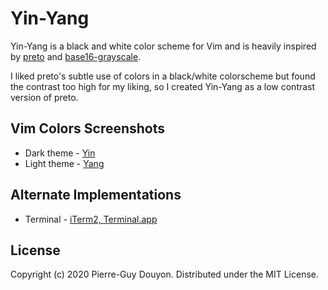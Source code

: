 Yin-Yang
========

Yin-Yang is a black and white color scheme for Vim and is heavily inspired by
[preto][] and [base16-grayscale][].

I liked preto's subtle use of colors in a black/white colorscheme but found the
contrast too high for my liking, so I created Yin-Yang as a low contrast
version of preto.

Vim Colors Screenshots
----------------------

* Dark theme - [Yin](http://vimcolors.com/917/yin/dark)
* Light theme - [Yang](http://vimcolors.com/918/yang/light)

Alternate Implementations
-------------------------

* Terminal - [iTerm2, Terminal.app](https://github.com/pgdouyon/yin-yang)

License
-------

Copyright (c) 2020 Pierre-Guy Douyon.  Distributed under the MIT License.

[preto]: https://github.com/ewilazarus/preto
[base16-grayscale]: https://github.com/chriskempson/base16-vim
